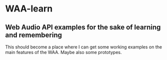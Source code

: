 # WAA-learn
## Web Audio API examples for the sake of learning and remembering

This should become a place where I can get some working examples on the main features of the WAA. 
Maybe also some prototypes.
